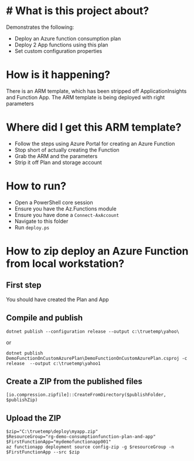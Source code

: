 # # What is this project about?
Demonstrates the following:
- Deploy an Azure function consumption plan
- Deploy 2 App functions using this plan
- Set custom configuration properties

# How is it happening?
There is an ARM template, which has been stripped off ApplicationInsights and Function App. The ARM template is being deployed with right parameters

# Where did I get this ARM template?
- Follow the steps using Azure Portal for creating an Azure Function
- Stop short of actually creating the Function
- Grab the ARM and the parameters
- Strip it off Plan and storage account

# How to run?
- Open a PowerShell core session
- Ensure you have the Az.Functions module
- Ensure you have done a `Connect-AxAccount`
- Navigate to this folder
- Run `deploy.ps`

# How to zip deploy an Azure Function from local workstation?
## First step
You should have created the Plan and App

## Compile and publish
```
dotnet publish --configuration release --output c:\truetemp\yahoo\
```
or

```
dotnet publish  DemoFunctionOnCustomAzurePlan\DemoFunctionOnCustomAzurePlan.csproj -c release  --output c:\truetemp\yahoo1

```

## Create a ZIP from the published files
```
[io.compression.zipfile]::CreateFromDirectory($publishFolder, $publishZip)
```

## Upload the ZIP
```
$zip="C:\truetemp\deploy\myapp.zip"
$ResourceGroup="rg-demo-consumptionfunction-plan-and-app"
$FirstFunctionApp="mydemofunctionapp001"
az functionapp deployment source config-zip -g $resourceGroup -n $FirstFunctionApp --src $zip


```